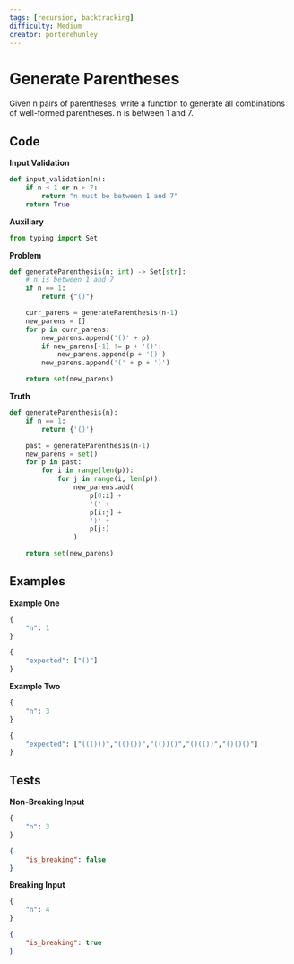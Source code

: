 ```yaml
---
tags: [recursion, backtracking] 
difficulty: Medium
creator: porterehunley
---
```


# Generate Parentheses
Given n pairs of parentheses, write a function to generate all combinations of well-formed parentheses. n is between 1 and 7.

## Code

**Input Validation**
```python
def input_validation(n):
    if n < 1 or n > 7:
        return "n must be between 1 and 7"
    return True
```

**Auxiliary**
```python
from typing import Set
```

**Problem**
```python
def generateParenthesis(n: int) -> Set[str]:
    # n is between 1 and 7
    if n == 1:
        return {"()"}

    curr_parens = generateParenthesis(n-1)
    new_parens = []
    for p in curr_parens:
        new_parens.append('()' + p)
        if new_parens[-1] != p + '()':
            new_parens.append(p + '()')
        new_parens.append('(' + p + ')')

    return set(new_parens)
```

**Truth**
```python
def generateParenthesis(n):
    if n == 1:
        return {'()'}

    past = generateParenthesis(n-1)
    new_parens = set()
    for p in past:
        for i in range(len(p)):
            for j in range(i, len(p)):
                new_parens.add(
                    p[0:i] +
                    '(' +
                    p[i:j] +
                    ')' +
                    p[j:]
                )

    return set(new_parens)
```

## Examples
**Example One**
```python
{
    "n": 1
}
```

```python
{
    "expected": ["()"]
}
```

**Example Two**
```python
{
    "n": 3
}
```

```python
{
    "expected": ["((()))","(()())","(())()","()(())","()()()"]
}
```

## Tests
**Non-Breaking Input**
```python
{
    "n": 3
}
```

```json
{
    "is_breaking": false 
}
```

**Breaking Input**
```python
{
    "n": 4
}
```

```json
{
    "is_breaking": true 
}
```
